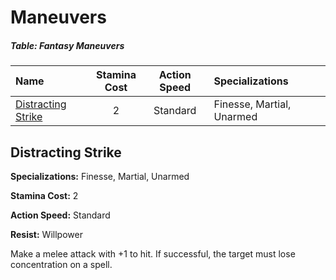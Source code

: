 # Maneuvers

##### Table: Fantasy Maneuvers
| Name | Stamina<br/>Cost | Action Speed | Specializations |
|:-|:-:|:-:|:-|
| [Distracting Strike](#distracting-strike) | 2 | Standard | Finesse, Martial, Unarmed |

## Distracting Strike

**Specializations:** Finesse, Martial, Unarmed

**Stamina Cost:** 2

**Action Speed:** Standard

**Resist:** Willpower

Make a melee attack with +1 to hit. If successful, the target must lose concentration on a spell.
